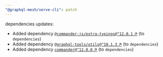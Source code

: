 ```yaml
---
"@graphql-mesh/serve-cli": patch
---
```

dependencies updates:
  - Added dependency [`@commander-js/extra-typings@^12.0.1` ↗︎](https://www.npmjs.com/package/@commander-js/extra-typings/v/12.0.1) (to `dependencies`)
  - Added dependency [`@graphql-tools/utils@^10.1.3` ↗︎](https://www.npmjs.com/package/@graphql-tools/utils/v/10.1.3) (to `dependencies`)
  - Added dependency [`commander@^12.0.0` ↗︎](https://www.npmjs.com/package/commander/v/12.0.0) (to `dependencies`)
